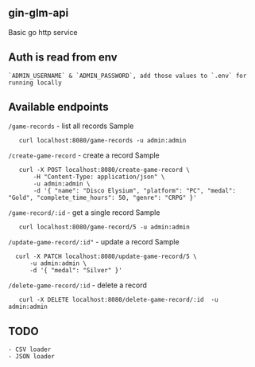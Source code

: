 ## gin-glm-api

Basic go http service

## Auth is read from env
    `ADMIN_USERNAME` & `ADMIN_PASSWORD`, add those values to `.env` for running locally

## Available endpoints
 `/game-records` - list all records
 Sample
 ```
    curl localhost:8080/game-records -u admin:admin
 ```

 `/create-game-record` - create a record
 Sample
 ```
    curl -X POST localhost:8080/create-game-record \
        -H "Content-Type: application/json" \
        -u admin:admin \
        -d '{ "name": "Disco Elysium", "platform": "PC", "medal": "Gold", "complete_time_hours": 50, "genre": "CRPG" }'
 ```

 `/game-record/:id` - get a single record
 Sample
 ```
    curl localhost:8080/game-record/5 -u admin:admin
 ```

 `/update-game-record/:id"` - update a record
  Sample
  ```
    curl -X PATCH localhost:8080/update-game-record/5 \
        -u admin:admin \
        -d '{ "medal": "Silver" }'
  ```

 `/delete-game-record/:id` - delete a record
 ```
    curl -X DELETE localhost:8080/delete-game-record/:id  -u admin:admin
 ```

 ## TODO
    - CSV loader
    - JSON loader
